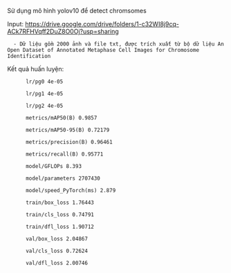 Sử dụng mô hình yolov10 để detect chromsomes

Input: https://drive.google.com/drive/folders/1-c32WI8j9cq-ACk7RFHVqff2DuZ8O0Oj?usp=sharing

      - Dữ liệu gồm 2000 ảnh và file txt, được trích xuất từ bộ dữ liệu An Open Dataset of Annotated Metaphase Cell Images for Chromosome Identification

Kết quả huấn luyện: 

          lr/pg0 4e-05
          
          lr/pg1 4e-05
          
          lr/pg2 4e-05
          
          metrics/mAP50(B) 0.9857
          
          metrics/mAP50-95(B) 0.72179
          
          metrics/precision(B) 0.96461
          
          metrics/recall(B) 0.95771
          
          model/GFLOPs 8.393
          
          model/parameters 2707430
          
          model/speed_PyTorch(ms) 2.879
          
          train/box_loss 1.76443
          
          train/cls_loss 0.74791
          
          train/dfl_loss 1.90712
          
          val/box_loss 2.04867
          
          val/cls_loss 0.72624
          
          val/dfl_loss 2.00746
